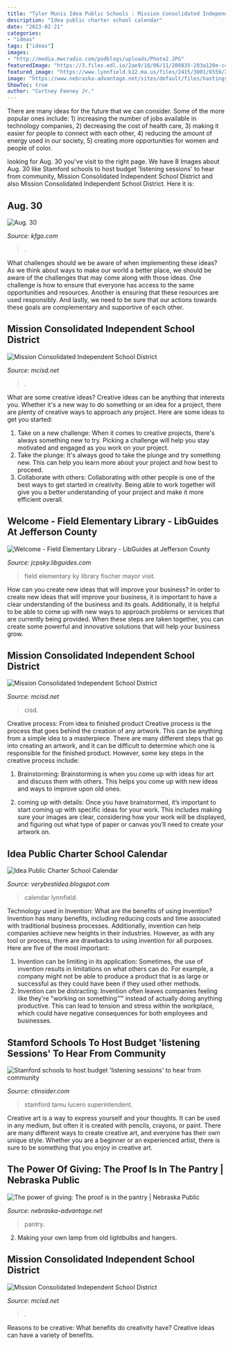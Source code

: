 ```yaml
---
title: "Tyler Munis Idea Public Schools : Mission Consolidated Independent School District"
description: "Idea public charter school calendar"
date: "2023-02-21"
categories:
- "ideas"
tags: ["ideas"]
images:
- "http://media.mwcradio.com/podblogs/uploads/Photo2.JPG"
featuredImage: "https://3.files.edl.io/2ae9/18/06/11/200835-203a120e-c432-4fec-ba96-3aa8333af49e.jpg"
featured_image: "https://www.lynnfield.k12.ma.us/files/2415/3001/6559/2018-2019_Lynnfield_Public_Schools_Calendar_voted_32F122F2018_-_Sheet1.jpg"
image: "https://www.nebraska-advantage.net/sites/default/files/hastingsbanner.jpg"
ShowToc: true
author: "Cortney Feeney Jr."
---
```



There are many ideas for the future that we can consider. Some of the more popular ones include: 1) increasing the number of jobs available in technology companies, 2) decreasing the cost of health care, 3) making it easier for people to connect with each other, 4) reducing the amount of energy used in our society, 5) creating more opportunities for women and people of color.

	

		
looking for Aug. 30 you've visit to the right page. We have 8 Images about Aug. 30 like Stamford schools to host budget &#039;listening sessions&#039; to hear from community, Mission Consolidated Independent School District and also Mission Consolidated Independent School District. Here it is:
		
    
## Aug. 30

<img loading=lazy src="http://media.mwcradio.com/podblogs/uploads/Photo2.JPG" onerror="this.onerror=null;this.src='https://tse3.mm.bing.net/th?id=OIP.TM0cLa0V9Dctduacumxa-AAAAA&amp;pid=15.1';" alt="Aug. 30">

_Source: kfgo.com_

>. 

	

What challenges should we be aware of when implementing these ideas?
As we think about ways to make our world a better place, we should be aware of the challenges that may come along with those ideas. One challenge is how to ensure that everyone has access to the same opportunities and resources. Another is ensuring that these resources are used responsibly. And lastly, we need to be sure that our actions towards these goals are complementary and supportive of each other.

    
## Mission Consolidated Independent School District

<img loading=lazy src="https://3.files.edl.io/2ae9/18/06/11/200835-203a120e-c432-4fec-ba96-3aa8333af49e.jpg" onerror="this.onerror=null;this.src='https://tse4.mm.bing.net/th?id=OIP.E2Ko79IDTu4Vz41uKIPgFgHaFj&amp;pid=15.1';" alt="Mission Consolidated Independent School District">

_Source: mcisd.net_

>. 

	

What are some creative ideas?
Creative ideas can be anything that interests you. Whether it's a new way to do something or an idea for a project, there are plenty of creative ways to approach any project. Here are some ideas to get you started: 
1. Take on a new challenge: When it comes to creative projects, there's always something new to try. Picking a challenge will help you stay motivated and engaged as you work on your project. 
2. Take the plunge: It's always good to take the plunge and try something new. This can help you learn more about your project and how best to proceed. 
3. Collaborate with others: Collaborating with other people is one of the best ways to get started in creativity. Being able to work together will give you a better understanding of your project and make it more efficient overall.

    
## Welcome - Field Elementary Library - LibGuides At Jefferson County

<img loading=lazy src="https://s3.amazonaws.com/libapps/accounts/55950/images/IMG_6751.JPG" onerror="this.onerror=null;this.src='https://tse3.mm.bing.net/th?id=OIP.4JkW8v8LMWPHizg8IPYT7wHaFj&amp;pid=15.1';" alt="Welcome - Field Elementary Library - LibGuides at Jefferson County">

_Source: jcpsky.libguides.com_

>field elementary ky library fischer mayor visit. 

	

How can you create new ideas that will improve your business?
In order to create new ideas that will improve your business, it is important to have a clear understanding of the business and its goals. Additionally, it is helpful to be able to come up with new ways to approach problems or services that are currently being provided. When these steps are taken together, you can create some powerful and innovative solutions that will help your business grow.

    
## Mission Consolidated Independent School District

<img loading=lazy src="https://3.files.edl.io/10d6/20/03/09/163706-c129c8d1-eb62-4d9f-98b3-7c88e263ea35.jpg" onerror="this.onerror=null;this.src='https://tse2.mm.bing.net/th?id=OIP.-x3fkCC9VcP0yKoURXxrzgHaFj&amp;pid=15.1';" alt="Mission Consolidated Independent School District">

_Source: mcisd.net_

>cisd. 

	

Creative process: From idea to finished product
Creative process is the process that goes behind the creation of any artwork. This can be anything from a simple idea to a masterpiece. There are many different steps that go into creating an artwork, and it can be difficult to determine which one is responsible for the finished product. However, some key steps in the creative process include:
1. Brainstorming: Brainstorming is when you come up with ideas for art and discuss them with others. This helps you come up with new ideas and ways to improve upon old ones.

2. coming up with details: Once you have brainstormed, it’s important to start coming up with specific ideas for your work. This includes making sure your images are clear, considering how your work will be displayed, and figuring out what type of paper or canvas you’ll need to create your artwork on.

    
## Idea Public Charter School Calendar

<img loading=lazy src="https://www.lynnfield.k12.ma.us/files/2415/3001/6559/2018-2019_Lynnfield_Public_Schools_Calendar_voted_32F122F2018_-_Sheet1.jpg" onerror="this.onerror=null;this.src='https://tse2.mm.bing.net/th?id=OIP._ybNldsx1wWBR4Q3n5LKFQHaGO&amp;pid=15.1';" alt="Idea Public Charter School Calendar">

_Source: verybestidea.blogspot.com_

>calendar lynnfield. 

	

Technology used in Invention: What are the benefits of using invention?
Invention has many benefits, including reducing costs and time associated with traditional business processes. Additionally, invention can help companies achieve new heights in their industries. However, as with any tool or process, there are drawbacks to using invention for all purposes. Here are five of the most important: 
1) Invention can be limiting in its application: Sometimes, the use of invention results in limitations on what others can do. For example, a company might not be able to produce a product that is as large or successful as they could have been if they used other methods. 
2) Invention can be distracting: Invention often leaves companies feeling like they're "working on something™" instead of actually doing anything productive. This can lead to tension and stress within the workplace, which could have negative consequences for both employees and businesses.

    
## Stamford Schools To Host Budget &#039;listening Sessions&#039; To Hear From Community

<img loading=lazy src="https://s.hdnux.com/photos/01/16/02/43/20457716/7/1200x0.jpg" onerror="this.onerror=null;this.src='https://tse4.mm.bing.net/th?id=OIP.KPz_syG8u_MwlTAEDLyMngHaFn&amp;pid=15.1';" alt="Stamford schools to host budget &#039;listening sessions&#039; to hear from community">

_Source: ctinsider.com_

>stamford tamu lucero superintendent. 

	

Creative art is a way to express yourself and your thoughts. It can be used in any medium, but often it is created with pencils, crayons, or paint. There are many different ways to create creative art, and everyone has their own unique style. Whether you are a beginner or an experienced artist, there is sure to be something that you enjoy in creative art.

    
## The Power Of Giving: The Proof Is In The Pantry | Nebraska Public

<img loading=lazy src="https://www.nebraska-advantage.net/sites/default/files/hastingsbanner.jpg" onerror="this.onerror=null;this.src='https://tse2.mm.bing.net/th?id=OIP.3VDeakOGlGVe2to3oU7R4wHaE7&amp;pid=15.1';" alt="The power of giving: The proof is in the pantry | Nebraska Public">

_Source: nebraska-advantage.net_

>pantry. 

	

2. Making your own lamp from old lightbulbs and hangers.

    
## Mission Consolidated Independent School District

<img loading=lazy src="https://3.files.edl.io/83c3/20/01/09/174224-873a0834-4cf0-4973-a4ee-38581234077c.jpg" onerror="this.onerror=null;this.src='https://tse1.mm.bing.net/th?id=OIP.b4vgT0P4omQfpZ9HuQN3ZQHaE7&amp;pid=15.1';" alt="Mission Consolidated Independent School District">

_Source: mcisd.net_

>. 

	

Reasons to be creative: What benefits do creativity have?
Creative ideas can have a variety of benefits.

